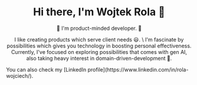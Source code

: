 
<h1 align="center">Hi there, I'm Wojtek Rola 👋</h1>


<p align="center"> 👋 I'm product-minded developer. 👷 </p>

<p align="center" >I like creating products which serve client needs  😃. \
I'm fascinate by possibilities which gives you technology in boosting personal effectiveness.
Currently, I've focused on exploring possibilities that comes with gen AI, also taking heavy interest in domain-driven-development  🚀.
</p>
You can also check my [LinkedIn profile](https://www.linkedin.com/in/rola-wojciech/).
